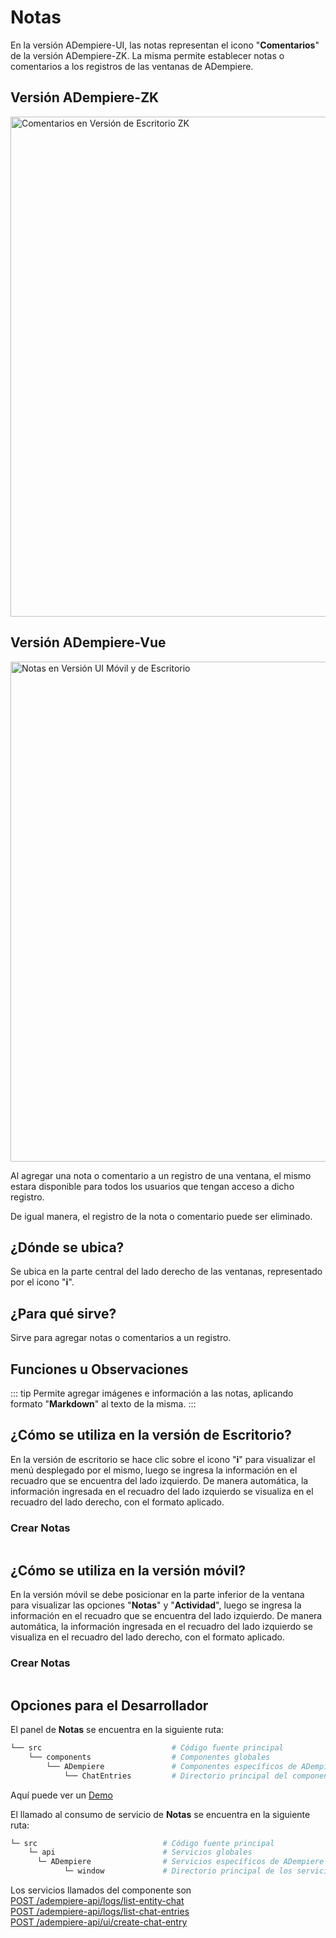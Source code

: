 # Notas

En la versión ADempiere-UI, las notas representan el icono "**Comentarios**" de la versión ADempiere-ZK. La misma permite establecer notas o comentarios a los registros de las ventanas de ADempiere.

## Versión ADempiere-ZK

<img :src="$withBase('/images/components/notes/zk-desktop-version-notes.png')" alt="Comentarios en Versión de Escritorio ZK" width="800px">

## Versión ADempiere-Vue

<img :src="$withBase('/images/components/notes/notes-desktop-mobile.png')" alt="Notas en Versión UI Móvil y de Escritorio" width="800px">

Al agregar una nota o comentario a un registro de una ventana, el mismo estara disponible para todos los usuarios que tengan acceso a dicho registro.

De igual manera, el registro de la nota o comentario puede ser eliminado.

## ¿Dónde se ubica?

Se ubica en la parte central del lado derecho de las ventanas, representado por el icono "**i**".

## ¿Para qué sirve?

Sirve para agregar notas o comentarios a un registro.

## Funciones u Observaciones

::: tip
Permite agregar imágenes e información a las notas, aplicando formato "**Markdown**" al texto de la misma.
:::

## ¿Cómo se utiliza en la versión de Escritorio?

En la versión de escritorio se hace clic sobre el icono "**i**" para visualizar el menú desplegado por el mismo, luego se ingresa la información en el recuadro que se encuentra del lado izquierdo. De manera automática, la información ingresada en el recuadro del lado izquierdo se visualiza en el recuadro del lado derecho, con el formato aplicado.

### Crear Notas

<img :src="$withBase('/images/components/notes/create-notes-in-desktop-version.gif')" />

## ¿Cómo se utiliza en la versión móvil?

En la versión móvil se debe posicionar en la parte inferior de la ventana para visualizar las opciones "**Notas**" y "**Actividad**", luego se ingresa la información en el recuadro que se encuentra del lado izquierdo. De manera automática, la información ingresada en el recuadro del lado izquierdo se visualiza en el recuadro del lado derecho, con el formato aplicado.

### Crear Notas

<img :src="$withBase('/images/components/notes/create-notes-in-the-mobile-version.gif')" />

## Opciones para el Desarrollador

El panel de **Notas** se encuentra en la siguiente ruta:

```bash
└── src                             # Código fuente principal
    └── components                  # Componentes globales
        └── ADempiere               # Componentes específicos de ADempiere
            └── ChatEntries         # Directorio principal del componente Notas
```

Aquí puede ver un [Demo](https://demo-ui.erpya.com/#/7aa4242a-93c0-42d8-92be-8250002d3e3c/d97027fd-4cd5-445e-8fd8-ef5d3f7959b4/window/53418?tabParent=0&action=fa50908e-40f1-11e9-91a1-0242ac140002)

El llamado al consumo de servicio de **Notas** se encuentra en la siguiente ruta:

```bash
└─ src                            # Código fuente principal
    └─ api                        # Servicios globales
      └─ ADempiere                # Servicios específicos de ADempiere
            └─ window             # Directorio principal de los servicio Notas
```

Los servicios llamados del componente son <br>
[POST /adempiere-api/logs/list-entity-chat](https://adempiere.github.io/proxy-adempiere-api/guide/es/default-modules/adempiere-api/user-log.html#post-adempiere-api-logs-list-entity-chats)<br>
[POST /adempiere-api/logs/list-chat-entries](https://adempiere.github.io/proxy-adempiere-api/guide/es/default-modules/adempiere-api/user-log.html#post-adempiere-api-logs-list-chat-entries)<br>
[POST /adempiere-api/ui/create-chat-entry](https://adempiere.github.io/proxy-adempiere-api/guide/es)
